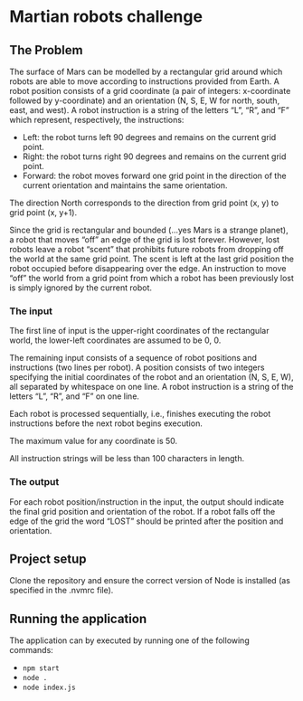 # Martian robots challenge

## The Problem

The surface of Mars can be modelled by a rectangular grid around which robots are able to move according to instructions provided from Earth. A robot position consists of a grid coordinate (a pair of integers: x-coordinate followed by y-coordinate) and an orientation (N, S, E, W for north, south, east, and west). A robot instruction is a string of the letters “L”, “R”, and “F” which represent, respectively, the instructions:

- Left: the robot turns left 90 degrees and remains on the current grid point.
- Right: the robot turns right 90 degrees and remains on the current grid point.
- Forward: the robot moves forward one grid point in the direction of the current orientation and maintains the same orientation.

The direction North corresponds to the direction from grid point (x, y) to grid point (x, y+1).

Since the grid is rectangular and bounded (...yes Mars is a strange planet), a robot that moves “off” an edge of the grid is lost forever. However, lost robots leave a robot “scent” that prohibits future robots from dropping off the world at the same grid point. The scent is left at the last grid position the robot occupied before disappearing over the edge. An instruction to move “off” the world from a grid point from which a robot has been previously lost is simply ignored by the current robot.

### The input

The first line of input is the upper-right coordinates of the rectangular world, the lower-left coordinates are assumed to be 0, 0.

The remaining input consists of a sequence of robot positions and instructions (two lines per robot). A position consists of two integers specifying the initial coordinates of the robot and an orientation (N, S, E, W), all separated by whitespace on one line. A robot instruction is a string of the letters “L”, “R”, and “F” on one line.

Each robot is processed sequentially, i.e., finishes executing the robot instructions before the next robot begins execution.

The maximum value for any coordinate is 50.

All instruction strings will be less than 100 characters in length.

### The output

For each robot position/instruction in the input, the output should indicate the final grid position and orientation of the robot. If a robot falls off the edge of the grid the word “LOST” should be printed after the position and orientation.

## Project setup

Clone the repository and ensure the correct version of Node is installed (as specified in the .nvmrc file).

## Running the application

The application can by executed by running one of the following commands:

- `npm start`
- `node .`
- `node index.js`
